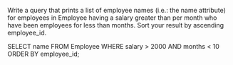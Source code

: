 Write a query that prints a list of employee names (i.e.: the name attribute) for employees in Employee having a salary greater than  per month who have been employees for less than  months. Sort your result by ascending employee_id.

SELECT name FROM Employee
WHERE salary > 2000 AND months < 10
ORDER BY employee_id;
